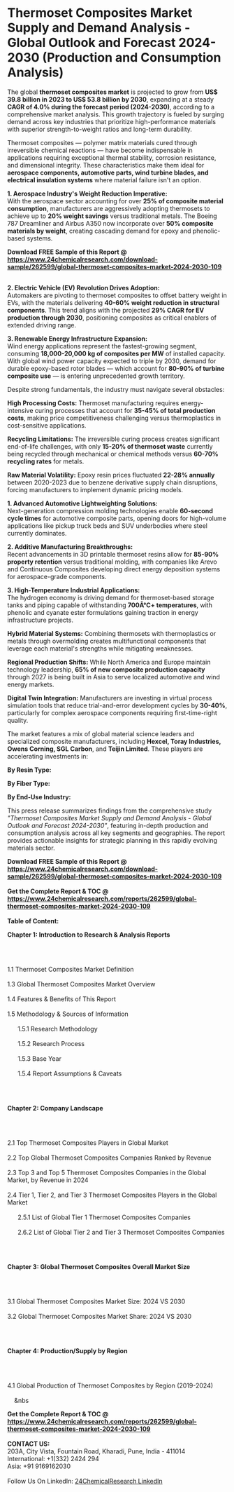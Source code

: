 <h1>Thermoset Composites Market Supply and Demand Analysis - Global Outlook and Forecast 2024-2030 (Production and Consumption Analysis)</h1><p>The global <strong>thermoset composites market</strong> is projected to grow from <strong>US$ 39.8 billion in 2023 to US$ 53.8 billion by 2030</strong>, expanding at a steady <strong>CAGR of 4.0% during the forecast period (2024-2030)</strong>, according to a comprehensive market analysis. This growth trajectory is fueled by surging demand across key industries that prioritize high-performance materials with superior strength-to-weight ratios and long-term durability.</p><p>Thermoset composites — polymer matrix materials cured through irreversible chemical reactions — have become indispensable in applications requiring exceptional thermal stability, corrosion resistance, and dimensional integrity. These characteristics make them ideal for <strong>aerospace components, automotive parts, wind turbine blades, and electrical insulation systems</strong> where material failure isn't an option.</p><p><strong>1. Aerospace Industry's Weight Reduction Imperative:</strong><br>
With the aerospace sector accounting for over <strong>25% of composite material consumption</strong>, manufacturers are aggressively adopting thermosets to achieve up to <strong>20% weight savings</strong> versus traditional metals. The Boeing 787 Dreamliner and Airbus A350 now incorporate over <strong>50% composite materials by weight</strong>, creating cascading demand for epoxy and phenolic-based systems.</p><div><b>Download FREE Sample of this Report @ 
            <a href="https://www.24chemicalresearch.com/download-sample/262599/global-thermoset-composites-market-2024-2030-109">
            https://www.24chemicalresearch.com/download-sample/262599/global-thermoset-composites-market-2024-2030-109</a></b></div><br><p><strong>2. Electric Vehicle (EV) Revolution Drives Adoption:</strong><br>
Automakers are pivoting to thermoset composites to offset battery weight in EVs, with the materials delivering <strong>40-60% weight reduction in structural components</strong>. This trend aligns with the projected <strong>29% CAGR for EV production through 2030</strong>, positioning composites as critical enablers of extended driving range.</p><p><strong>3. Renewable Energy Infrastructure Expansion:</strong><br>
Wind energy applications represent the fastest-growing segment, consuming <strong>18,000-20,000 kg of composites per MW</strong> of installed capacity. With global wind power capacity expected to triple by 2030, demand for durable epoxy-based rotor blades — which account for <strong>80-90% of turbine composite use</strong> — is entering unprecedented growth territory.</p><p>Despite strong fundamentals, the industry must navigate several obstacles:</p><p><strong>High Processing Costs:</strong> Thermoset manufacturing requires energy-intensive curing processes that account for <strong>35-45% of total production costs</strong>, making price competitiveness challenging versus thermoplastics in cost-sensitive applications.</p><p><strong>Recycling Limitations:</strong> The irreversible curing process creates significant end-of-life challenges, with only <strong>15-20% of thermoset waste</strong> currently being recycled through mechanical or chemical methods versus <strong>60-70% recycling rates</strong> for metals.</p><p><strong>Raw Material Volatility:</strong> Epoxy resin prices fluctuated <strong>22-28% annually</strong> between 2020-2023 due to benzene derivative supply chain disruptions, forcing manufacturers to implement dynamic pricing models.</p><p><strong>1. Advanced Automotive Lightweighting Solutions:</strong><br>
Next-generation compression molding technologies enable <strong>60-second cycle times</strong> for automotive composite parts, opening doors for high-volume applications like pickup truck beds and SUV underbodies where steel currently dominates.</p><p><strong>2. Additive Manufacturing Breakthroughs:</strong><br>
Recent advancements in 3D printable thermoset resins allow for <strong>85-90% property retention</strong> versus traditional molding, with companies like Arevo and Continuous Composites developing direct energy deposition systems for aerospace-grade components.</p><p><strong>3. High-Temperature Industrial Applications:</strong><br>
The hydrogen economy is driving demand for thermoset-based storage tanks and piping capable of withstanding <strong>700Â°C+ temperatures</strong>, with phenolic and cyanate ester formulations gaining traction in energy infrastructure projects.</p><p><strong>Hybrid Material Systems:</strong> Combining thermosets with thermoplastics or metals through overmolding creates multifunctional components that leverage each material's strengths while mitigating weaknesses.</p><p><strong>Regional Production Shifts:</strong> While North America and Europe maintain technology leadership, <strong>65% of new composite production capacity</strong> through 2027 is being built in Asia to serve localized automotive and wind energy markets.</p><p><strong>Digital Twin Integration:</strong> Manufacturers are investing in virtual process simulation tools that reduce trial-and-error development cycles by <strong>30-40%</strong>, particularly for complex aerospace components requiring first-time-right quality.</p><p>The market features a mix of global material science leaders and specialized composite manufacturers, including <strong>Hexcel, Toray Industries, Owens Corning, SGL Carbon</strong>, and <strong>Teijin Limited</strong>. These players are accelerating investments in:</p><p><strong>By Resin Type:</strong></p><p><strong>By Fiber Type:</strong></p><p><strong>By End-Use Industry:</strong></p><p>This press release summarizes findings from the comprehensive study <em>"Thermoset Composites Market Supply and Demand Analysis - Global Outlook and Forecast 2024-2030"</em>, featuring in-depth production and consumption analysis across all key segments and geographies. The report provides actionable insights for strategic planning in this rapidly evolving materials sector.</p><div><b>Download FREE Sample of this Report @ 
            <a href="https://www.24chemicalresearch.com/download-sample/262599/global-thermoset-composites-market-2024-2030-109">
            https://www.24chemicalresearch.com/download-sample/262599/global-thermoset-composites-market-2024-2030-109</a></b></div><br><div><b>Get the Complete Report & TOC @ 
            <a href="https://www.24chemicalresearch.com/reports/262599/global-thermoset-composites-market-2024-2030-109">
            https://www.24chemicalresearch.com/reports/262599/global-thermoset-composites-market-2024-2030-109</a></b></div><br>
            <b>Table of Content:</b><p><p><strong>Chapter 1: Introduction to Research &amp; Analysis Reports</strong></p><br />
<br />
<p>1.1 Thermoset Composites Market Definition<br /><br />
1.3 Global Thermoset Composites Market Overview<br /><br />
1.4 Features &amp; Benefits of This Report<br /><br />
1.5 Methodology &amp; Sources of Information<br /><br />
&nbsp;&nbsp;&nbsp;&nbsp;&nbsp; 1.5.1 Research Methodology<br /><br />
&nbsp;&nbsp;&nbsp;&nbsp;&nbsp; 1.5.2 Research Process<br /><br />
&nbsp;&nbsp;&nbsp;&nbsp;&nbsp; 1.5.3 Base Year<br /><br />
&nbsp;&nbsp;&nbsp;&nbsp;&nbsp; 1.5.4 Report Assumptions &amp; Caveats</p><br />
<br />
<p><strong>Chapter 2: Company Landscape</strong></p><br />
<br />
<p>2.1 Top Thermoset Composites Players in Global Market<br /><br />
2.2 Top Global Thermoset Composites Companies Ranked by Revenue<br /><br />
2.3 Top 3 and Top 5 Thermoset Composites Companies in the Global Market, by Revenue in 2024<br /><br />
2.4 Tier 1, Tier 2, and Tier 3 Thermoset Composites Players in the Global Market<br /><br />
&nbsp;&nbsp;&nbsp;&nbsp;&nbsp; 2.5.1 List of Global Tier 1 Thermoset Composites Companies<br /><br />
&nbsp;&nbsp;&nbsp;&nbsp;&nbsp; 2.6.2 List of Global Tier 2 and Tier 3 Thermoset Composites Companies</p><br />
<br />
<p><strong>Chapter 3: Global Thermoset Composites Overall Market Size</strong></p><br />
<br />
<p>3.1 Global Thermoset Composites Market Size: 2024 VS 2030<br /><br />
3.2 Global Thermoset Composites Market Share: 2024 VS 2030</p><br />
<br />
<p><strong>Chapter 4: Production/Supply by Region</strong></p><br />
<br />
<p>4.1 Global Production of Thermoset Composites by Region (2019-2024)<br /><br />
&nbsp;&nbsp;&nbsp;&nbsp;&nbs</p><div><b>Get the Complete Report & TOC @ 
            <a href="https://www.24chemicalresearch.com/reports/262599/global-thermoset-composites-market-2024-2030-109">
            https://www.24chemicalresearch.com/reports/262599/global-thermoset-composites-market-2024-2030-109</a></b></div><br><b>CONTACT US:</b><br>
            203A, City Vista, Fountain Road, Kharadi, Pune, India - 411014<br>
            International: +1(332) 2424 294<br>
            Asia: +91 9169162030 <br><br>
            Follow Us On LinkedIn: <a href="https://www.linkedin.com/company/24chemicalresearch/">24ChemicalResearch LinkedIn</a>